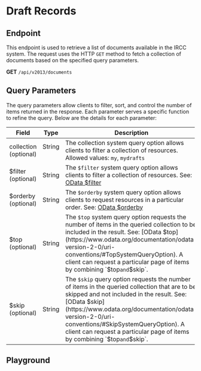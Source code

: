 <script setup>
import SwaggerUI from "../../../swagger/view/SwaggerUI.vue"
import swaggerJson from "../../../swagger/json/ircc.published.list.json";
</script>

# Draft Records

## Endpoint

This endpoint is used to retrieve a list of documents available in the IRCC system. The request uses the HTTP `GET` method to fetch a collection of documents based on the specified query parameters.

**GET** `/api/v2013/documents`

<!--@include: ../../../components/common/authorization-header.md-->

## Query Parameters

The query parameters allow clients to filter, sort, and control the number of items returned in the response. Each parameter serves a specific function to refine the query. Below are the details for each parameter:

| Field                 | Type   | Description                                                                                                                                                                                                                                                                                                                               |
| --------------------- | ------ | ----------------------------------------------------------------------------------------------------------------------------------------------------------------------------------------------------------------------------------------------------------------------------------------------------------------------------------------- |
| collection (optional) | String &nbsp;&nbsp;&nbsp;&nbsp; | The collection system query option allows clients to filter a collection of resources. Allowed values: `my`, `mydrafts`                                                                                                                                                                                                                   |
| $filter (optional)    | String | The `$filter` system query option allows clients to filter a collection of resources. See: [OData $filter](https://www.odata.org/documentation/odata-version-2-0/uri-conventions/#SystemQueryOptions)                                                                                                                                     |
| $orderby (optional)   | String | The `$orderby` system query option allows clients to request resources in a particular order. See: [OData $orderby](https://www.odata.org/documentation/odata-version-2-0/uri-conventions/#OrderbySystemQueryOption)                                                                                                                      |
| $top (optional)       | String | The `$top` system query option requests the number of items in the queried collection to be included in the result. See: [OData $top](https://www.odata.org/documentation/odata-version-2-0/uri-conventions/#TopSystemQueryOption). A client can request a particular page of items by combining `$top` and `$skip`.                      |
| $skip (optional)      | String | The `$skip` query option requests the number of items in the queried collection that are to be skipped and not included in the result. See: [OData $skip](https://www.odata.org/documentation/odata-version-2-0/uri-conventions/#SkipSystemQueryOption). A client can request a particular page of items by combining `$top` and `$skip`. |

## Playground

<SwaggerUI :swaggerJson="swaggerJson" :protected="true" />
